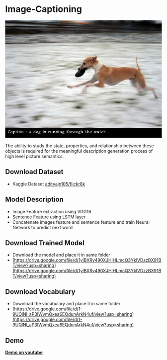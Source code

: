 # Image-Captioning
![Demo](Image_caption_Test.gif)

The ability to study the state, properties, and relationship between these objects is required for the meaningful description generation process of high level picture semantics.

## Download Dataset

- Kaggle Dataset [adityajn105/flickr8k](https://www.kaggle.com/adityajn105/flickr8k/download)
## Model Description
- Image Feature extraction using VGG16
- Sentence Feature using LSTM layer
- Concatenate images feature and sentence feature and train Neural Network to predict next word
## Download Trained Model

- Download the model and place it in same folder 
- [https://drive.google.com/file/d/1ylBXRv490XJHIHLmcQ3YklVDzzBX91BT/view?usp=sharing](https://drive.google.com/file/d/1ylBXRv490XJHIHLmcQ3YklVDzzBX91BT/view?usp=sharing)
## Download Vocabulary

- Download the vocabulary and place it in same folder
- [https://drive.google.com/file/d/1-9UQlNl_aP3IWvmQxea6EQdunArkN4uf/view?usp=sharing](https://drive.google.com/file/d/1-9UQlNl_aP3IWvmQxea6EQdunArkN4uf/view?usp=sharing)
## Demo
[**Demo on youtube**](https://www.youtube.com/watch?v=gieG6AQwoH8)
